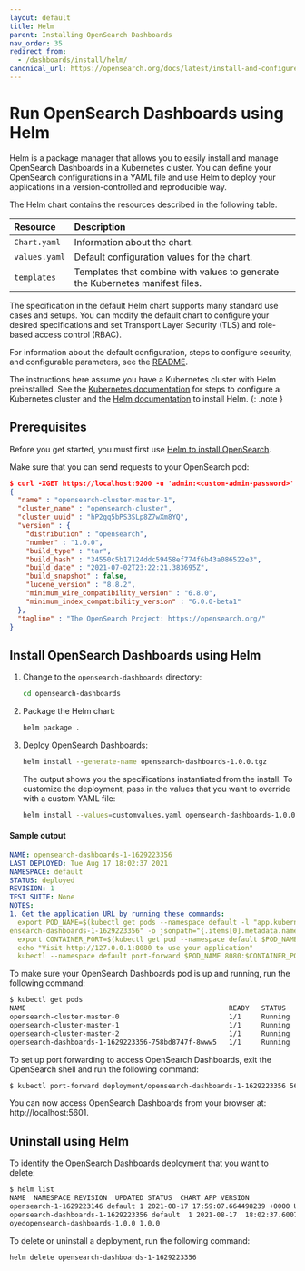 ```yaml
---
layout: default
title: Helm
parent: Installing OpenSearch Dashboards
nav_order: 35
redirect_from: 
  - /dashboards/install/helm/
canonical_url: https://opensearch.org/docs/latest/install-and-configure/install-dashboards/helm/
---
```


# Run OpenSearch Dashboards using Helm

Helm is a package manager that allows you to easily install and manage OpenSearch Dashboards in a Kubernetes cluster. You can define your OpenSearch configurations in a YAML file and use Helm to deploy your applications in a version-controlled and reproducible way.

The Helm chart contains the resources described in the following table.

Resource | Description
:--- | :---
`Chart.yaml` |  Information about the chart.
`values.yaml` |  Default configuration values for the chart.
`templates` |  Templates that combine with values to generate the Kubernetes manifest files.

The specification in the default Helm chart supports many standard use cases and setups. You can modify the default chart to configure your desired specifications and set Transport Layer Security (TLS) and role-based access control (RBAC).

For information about the default configuration, steps to configure security, and configurable parameters, see the
[README](https://github.com/opensearch-project/helm-charts/tree/main/charts).

The instructions here assume you have a Kubernetes cluster with Helm preinstalled. See the [Kubernetes documentation](https://kubernetes.io/docs/setup/) for steps to configure a Kubernetes cluster and the [Helm documentation](https://helm.sh/docs/intro/install/) to install Helm.
{: .note }

## Prerequisites

Before you get started, you must first use [Helm to install OpenSearch]({{site.url}}{{site.baseurl}}/opensearch/install/helm/).

Make sure that you can send requests to your OpenSearch pod:

```json
$ curl -XGET https://localhost:9200 -u 'admin:<custom-admin-password>' --insecure
{
  "name" : "opensearch-cluster-master-1",
  "cluster_name" : "opensearch-cluster",
  "cluster_uuid" : "hP2gq5bPS3SLp8Z7wXm8YQ",
  "version" : {
    "distribution" : "opensearch",
    "number" : "1.0.0",
    "build_type" : "tar",
    "build_hash" : "34550c5b17124ddc59458ef774f6b43a086522e3",
    "build_date" : "2021-07-02T23:22:21.383695Z",
    "build_snapshot" : false,
    "lucene_version" : "8.8.2",
    "minimum_wire_compatibility_version" : "6.8.0",
    "minimum_index_compatibility_version" : "6.0.0-beta1"
  },
  "tagline" : "The OpenSearch Project: https://opensearch.org/"
}
```

## Install OpenSearch Dashboards using Helm

1. Change to the `opensearch-dashboards` directory:

   ```bash
   cd opensearch-dashboards
   ```

1. Package the Helm chart:

   ```bash
   helm package .
   ```

1. Deploy OpenSearch Dashboards:

   ```bash
   helm install --generate-name opensearch-dashboards-1.0.0.tgz
   ```
   The output shows you the specifications instantiated from the install.
   To customize the deployment, pass in the values that you want to override with a custom YAML file:

   ```bash
   helm install --values=customvalues.yaml opensearch-dashboards-1.0.0.tgz
   ```

#### Sample output

```yaml
NAME: opensearch-dashboards-1-1629223356
LAST DEPLOYED: Tue Aug 17 18:02:37 2021
NAMESPACE: default
STATUS: deployed
REVISION: 1
TEST SUITE: None
NOTES:
1. Get the application URL by running these commands:
  export POD_NAME=$(kubectl get pods --namespace default -l "app.kubernetes.io/name=opensearch-dashboards,app.kubernetes.io/instance=op
ensearch-dashboards-1-1629223356" -o jsonpath="{.items[0].metadata.name}")
  export CONTAINER_PORT=$(kubectl get pod --namespace default $POD_NAME -o jsonpath="{.spec.containers[0].ports[0].containerPort}")
  echo "Visit http://127.0.0.1:8080 to use your application"
  kubectl --namespace default port-forward $POD_NAME 8080:$CONTAINER_PORT
```

To make sure your OpenSearch Dashboards pod is up and running, run the following command:

```bash
$ kubectl get pods
NAME                                                  READY   STATUS    RESTARTS   AGE
opensearch-cluster-master-0                           1/1     Running   0          4m35s
opensearch-cluster-master-1                           1/1     Running   0          4m35s
opensearch-cluster-master-2                           1/1     Running   0          4m35s
opensearch-dashboards-1-1629223356-758bd8747f-8www5   1/1     Running   0          66s
```

To set up port forwarding to access OpenSearch Dashboards, exit the OpenSearch shell and run the following command:

```bash
$ kubectl port-forward deployment/opensearch-dashboards-1-1629223356 5601
```

You can now access OpenSearch Dashboards from your browser at: http://localhost:5601.


## Uninstall using Helm

To identify the OpenSearch Dashboards deployment that you want to delete:

```bash
$ helm list
NAME  NAMESPACE REVISION  UPDATED STATUS  CHART APP VERSION
opensearch-1-1629223146 default 1 2021-08-17 17:59:07.664498239 +0000 UTCdeployedopensearch-1.0.0           1.0.0      
opensearch-dashboards-1-1629223356 default  1 2021-08-17  18:02:37.600796946 +0000  UTCdepl
oyedopensearch-dashboards-1.0.0 1.0.0        
```

To delete or uninstall a deployment, run the following command:

```bash
helm delete opensearch-dashboards-1-1629223356
```
